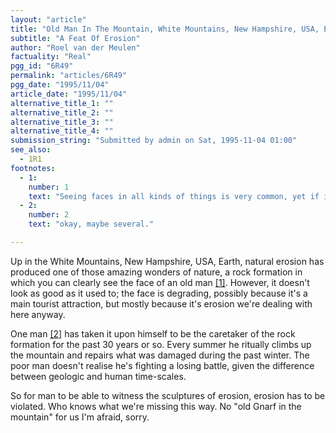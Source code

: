 ```yaml
---
layout: "article"
title: "Old Man In The Mountain, White Mountains, New Hampshire, USA, Earth"
subtitle: "A Feat Of Erosion"
author: "Roel van der Meulen"
factuality: "Real"
pgg_id: "6R49"
permalink: "articles/6R49"
pgg_date: "1995/11/04"
article_date: "1995/11/04"
alternative_title_1: ""
alternative_title_2: ""
alternative_title_3: ""
alternative_title_4: ""
submission_string: "Submitted by admin on Sat, 1995-11-04 01:00"
see_also:
  - 1R1
footnotes: 
  - 1:
    number: 1
    text: "Seeing faces in all kinds of things is very common, yet if it happens to you extremely often, and the faces seem to be floating before your eyes, I would advise you to consult your therapist. This face is actually much clearer than most faces you see in things."
  - 2:
    number: 2
    text: "okay, maybe several."

---
```

<div>
<p>Up in the White Mountains, New Hampshire, USA, Earth, natural erosion has produced one of those amazing wonders of nature, a rock formation in which you can clearly see the face of an old man <a href="#footnote-body.1" name="footnote-link.1" class="footnote-link">[1]</a>. However, it doesn't look as good as it used to; the face is degrading, possibly because it's a main tourist attraction, but mostly because it's erosion we're dealing with here anyway.</p>
<p>One man <a href="#footnote-body.2" name="footnote-link.2" class="footnote-link">[2]</a> has taken it upon himself to be the caretaker of the rock formation for the past 30 years or so. Every summer he ritually climbs up the mountain and repairs what was damaged during the past winter. The poor man doesn't realise he's fighting a losing battle, given the difference between geologic and human time-scales.</p>
<p>So for man to be able to witness the sculptures of erosion, erosion has to be violated. Who knows what we're missing this way. No "old Gnarf in the mountain" for us I'm afraid, sorry.</p>
</div>
